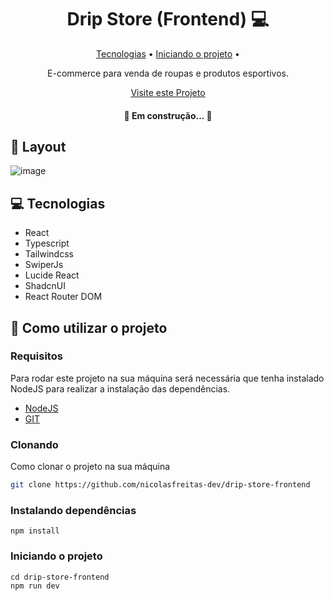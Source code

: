 <h1 align="center" style="font-weight: bold;">Drip Store (Frontend) 💻</h1>

<p align="center">
 <a href="#tech">Tecnologias</a> • 
 <a href="#started">Iniciando o projeto</a> • 
</p>

<p align="center">
    E-commerce para venda de roupas e produtos esportivos.
</p>

<p align="center">
     <a href="https://drip-store-frontend.vercel.app/" target="_blank">Visite este Projeto</a>
</p>

<h4 align="center"> 
	🚧 Em construção...  🚧
</h4>

<h2 id="layout">🎨 Layout</h2>

![image](https://github.com/user-attachments/assets/530be478-fae9-40d6-80a4-3f45e35ba617)


<h2 id="tech">💻 Tecnologias</h2>

- React
- Typescript
- Tailwindcss
- SwiperJs
- Lucide React
- ShadcnUI
- React Router DOM

<h2 id="started">🚀 Como utilizar o projeto</h2>

<h3>Requisitos</h3>

Para rodar este projeto na sua máquina será necessária que tenha instalado NodeJS para realizar a instalação das dependências.

- [NodeJS](https://nodejs.org/pt)
- [GIT](https://git-scm.com/downloads)

<h3>Clonando</h3>

Como clonar o projeto na sua máquina

```bash
git clone https://github.com/nicolasfreitas-dev/drip-store-frontend
```

<h3>Instalando dependências</h3>

```
npm install
```

<h3>Iniciando o projeto</h3>

```
cd drip-store-frontend
npm run dev
```
